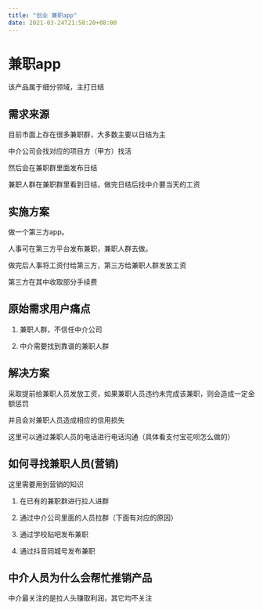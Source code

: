 ```yaml
---
title: "创业 兼职app"
date: 2021-03-24T21:58:20+08:00
---
```


# 兼职app

该产品属于细分领域，主打日结

## 需求来源

目前市面上存在很多兼职群，大多数主要以日结为主

中介公司会找对应的项目方（甲方）找活

然后会在兼职群里面发布日结

兼职人群在兼职群里看到日结，做完日结后找中介要当天的工资

## 实施方案

做一个第三方app。

人事可在第三方平台发布兼职，兼职人群去做。

做完后人事将工资付给第三方，第三方给兼职人群发放工资

第三方在其中收取部分手续费

## 原始需求用户痛点

1. 兼职人群，不信任中介公司

2. 中介需要找到靠谱的兼职人群

## 解决方案

采取提前给兼职人员发放工资，如果兼职人员违约未完成该兼职，则会造成一定金额惩罚

并且会对兼职人员造成相应的信用损失

这里可以通过兼职人员的电话进行电话沟通（具体看支付宝花呗怎么做的）

## 如何寻找兼职人员(营销)

这里需要用到营销的知识

1. 在已有的兼职群进行拉人进群

2. 通过中介公司里面的人员拉群（下面有对应的原因）

3. 通过学校贴吧发布兼职

4. 通过抖音同城号发布兼职

## 中介人员为什么会帮忙推销产品

中介最关注的是拉人头赚取利润，其它均不关注

